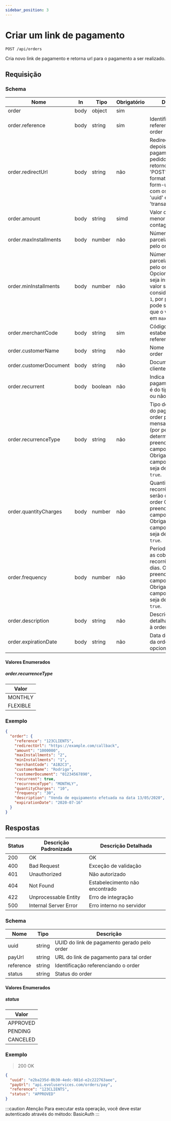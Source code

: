 ```yaml
---
sidebar_position: 3
---
```


# Criar um link de pagamento

`POST /api/orders`

Cria novo link de pagamento e retorna url para o pagamento a ser realizado.

## Requisição

### Schema

|Nome|In|Tipo|Obrigatório|Descrição|
|---|---|---|---|---|
|order|body|object|sim|
|order.reference|body|string|sim|Identificação referenciando o order|
|order.redirectUrl|body|string|não|Redireciona a URL depois do pagamento do pedido. Faça um retorno de chamada 'POST' com o formato 'x-www-form-urlencoded' e com os parâmetros 'uuid' e 'transactionNumber'|
|order.amount|body|string|simd|Valor do order, com menor unidade de contagem|
|order.maxInstallments|body|number|não|Número máximo de parcelas permitidos pelo order|
|order.minInstallments|body|number|não|Número mínimo de parcelas permitidos pelo order. Opcional, caso não seja inserido um valor será considerado como `1`, por padrão. Não pode ser maior do que o valor inserido em `maxInstallments`.|
|order.merchantCode|body|string|sim|Código do estabelecimento referente ao order|
|order.customerName|body|string|não|Nome do cliente do order|
|order.customerDocument|body|string|não|Documento do cliente do order|
|order.recurrent|body|boolean|não|Indica se o pagamento do order é do tipo recorrente ou não|
|order.recurrenceType|body|string|não|Tipo de recorrência do pagamento do order podendo ser mensal ou flexível  (por período fixo determinado). O preenchimento do campo é Obrigatório caso o campo `recurrent` seja definido como `true`.|
|order.quantityCharges|body|number|não|Quantidade de recorrências que serão cobradas no order O preenchimento do campo é Obrigatório caso o campo `recurrent` seja definido como `true`.|
|order.frequency|body|number|não|Período fixo entre as cobranças da recorrência, em dias. O preenchimento do campo é Obrigatório caso o campo `recurrent` seja definido como `true`.|
|order.description|body|string|não|Descrição mais detalhada referente à order.|
|order.expirationDate|body|string|não|Data de vencimento da order. O campo é opcional.|

#### Valores Enumerados

##### order.recurrenceType
|Valor|
|---|
|MONTHLY|
|FLEXIBLE|

### Exemplo
```json
{
  "order": {
    "reference": "123CLIENTS",
    "redirectUrl": "https://example.com/callback",
    "amount": "1000000",
    "maxInstallments": "2",
    "minInstallments": "1",
    "merchantCode": "A1B2C3",
    "customerName": "Rodrigo",
    "customerDocument": "01234567890",
    "recurrent": true,
    "recurrenceType": "MONTHLY",
    "quantityCharges": "10",
    "frequency": "30",
    "description": "Venda de equipamento efetuada na data 13/05/2020",
    "expirationDate": "2020-07-16"
  }
}
```

## Respostas

|Status|Descrição Padronizada|Descrição Detalhada|
|---|---|---|
|200|OK|OK|
|400|Bad Request|Exceção de validação|
|401|Unauthorized|Não autorizado|
|404|Not Found|Estabelecimento não encontrado|
|422|Unprocessable Entity|Erro de integração|
|500|Internal Server Error|Erro interno no servidor|

### Schema

|Nome|Tipo|Descrição|
|---|---|---|
|uuid|string|UUID do link de pagamento gerado pelo order|
|payUrl|string|URL do link de pagamento para tal order|
|reference|string|Identificação referenciando o order|
|status|string|Status do order|

#### Valores Enumerados

##### status
|Valor|
|---|
|APPROVED|
|PENDING|
|CANCELED|

### Exemplo
> 200 OK

```json
{
  "uuid": "e2ba235d-0b30-4edc-981d-e2c222763aee",
  "payUrl": "api.evoluservices.com/orders/pay",
  "reference": "123CLIENTS",
  "status": "APPROVED"
}
```

:::caution Atenção
Para executar esta operação, você deve estar autenticado através do método:
BasicAuth
:::